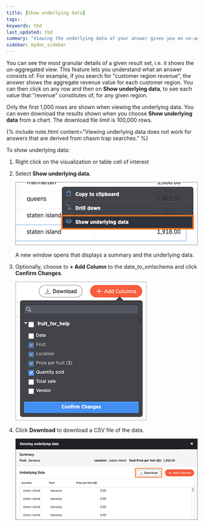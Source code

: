 ```yaml
---
title: [Show underlying data]
tags:
keywords: tbd
last_updated: tbd
summary: "Viewing the underlying data of your answer gives you an un-aggregated view of the underlying data."
sidebar: mydoc_sidebar
---
```

You can see the most granular details of a given result set, i.e. it shows the un-aggregated view. This feature lets you understand what an answer consists of. For example, if you search for "customer region revenue", the answer shows the aggregate revenue value for each customer region. You can then click on any row and then on **Show underlying data**, to see each value that "revenue" constitutes of, for any given region.

Only the first 1,000 rows are shown when viewing the underlying data. You can even download the results shown when you choose **Show underlying data** from a chart. The download file limit is 100,000 rows.

{% include note.html content="Viewing underlying data does not work for answers that are derived from chasm trap searches." %}

To show underlying data:

1. Right click on the visualization or table cell of interest
2. Select **Show underlying data**.

   ![](/pages/images/show_underlying_data.png "Show underlying data option")

    A new window opens that displays a summary and the underlying data.

3. Optionally, choose to **+ Add Column** to the date_to_xmlschema and click **Confirm Changes**.

   ![](/pages/images/add_columns_underlying_data.png "Add columns to underlying data")

5. Click **Download** to download a CSV file of the data.

   ![](/pages/images/showing_underlying_data.png "Download underlying data")
